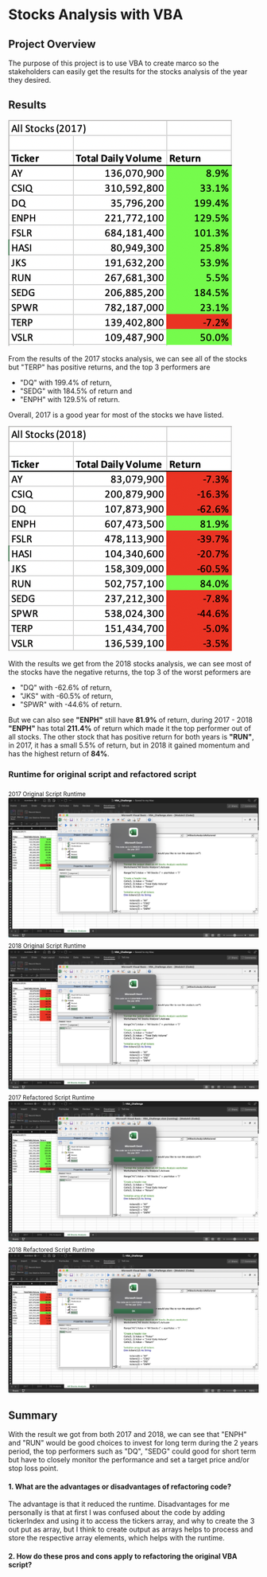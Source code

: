 # Stocks Analysis with VBA

## Project Overview

The purpose of this project is to use VBA to create marco so the stakeholders can easily get the results for the stocks analysis of the year they desired.


## Results

![2017 Stocks Analysis Result](2017_Stocks_Analysis_results.png)

From the results of the 2017 stocks analysis, we can see all of the stocks but "TERP" has positive returns, and the top 3 performers are 

- "DQ" with 199.4% of return, 
- "SEDG" with 184.5% of return and 
- "ENPH" with 129.5% of return. 

Overall, 2017 is a good year for most of the stocks we have listed.

![2018 Stocks Analysis Result](2018_Stocks_Analysis_results.png)

With the results we get from the 2018 stocks analysis, we can see most of the stocks have the negative returns, the top 3 of the worst peformers are

- "DQ" with -62.6% of return, 
- "JKS" with -60.5% of return, 
- "SPWR" with -44.6% of return. 

But we can also see **"ENPH"** still have **81.9%** of return, during 2017 - 2018 **"ENPH"** has total **211.4%** of return which made it the top performer out of all stocks. The other stock that has positive return for both years is **"RUN"**, in 2017, it has a small 5.5% of return, but in 2018 it gained momentum and has the highest return of **84%**.


### Runtime for original script and refactored script
<sub>2017 Original Script Runtime</sub>
![2017 Original Script Runtime](2017_AllStocksAnalysis_Original_Script_runtime.png)
<sub>2018 Original Script Runtime</sub>
![2018 Original Script Runtime](2018_AllStocksAnalysis_Original_Script_runtime.png)
<sub>2017 Refactored Script Runtime</sub>
![2017 Refactored Script Runtime](VBA_Challenge_2017.png)
<sub>2018 Refactored Script Runtime</sub>
![2018 Refactored Script Runtime](VBA_Challenge_2018.png)

## Summary

With the result we got from both 2017 and 2018, we can see that "ENPH" and "RUN" would be good choices to invest for long term during the 2 years period, the top performers such as "DQ", "SEDG" could good for short term but have to closely monitor the performance and set a target price and/or stop loss point.

#### 1. What are the advantages or disadvantages of refactoring code?

The advantage is that it reduced the runtime. Disadvantages for me personally is that at first I was confused about the code by adding tickerIndex and using it to access the tickers array, and why to create the 3 out put as array, but I think to create output as arrays helps to process and store the respective array elements, which helps with the runtime.

#### 2. How do these pros and cons apply to refactoring the original VBA script?


